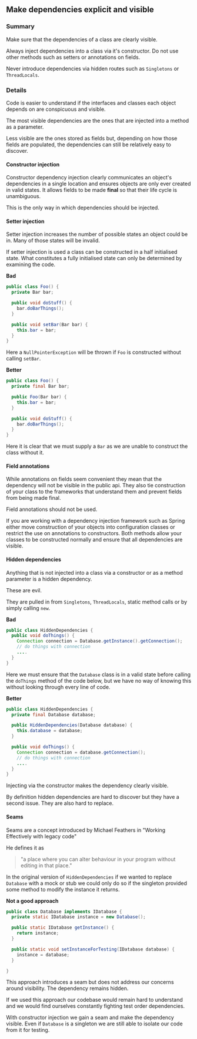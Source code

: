 ## Make dependencies explicit and visible

### Summary

Make sure that the dependencies of a class are clearly visible.

Always inject dependencies into a class via it's constructor. Do not use other methods such as setters or annotations on fields.

Never introduce dependencies via hidden routes such as `Singletons` or `ThreadLocals`.

### Details

Code is easier to understand if the interfaces and classes each object depends on are conspicuous and visible.

The most visible dependencies are the ones that are injected into a method as a parameter.

Less visible are the ones stored as fields but, depending on how those fields are populated, the dependencies can still be relatively easy to discover.

#### Constructor injection

Constructor dependency injection clearly communicates an object's dependencies in a single location and ensures objects are only ever created in valid states. It allows fields to be made **final** so that their life cycle is unambiguous.

This is the only way in which dependencies should be injected.

#### Setter injection

Setter injection increases the number of possible states an object could be in. Many of those states will be invalid.

If setter injection is used a class can be constructed in a half initialised state. What constitutes a fully initialised state can only be determined by examining the code.

**Bad**
```java
public class Foo() {
  private Bar bar;

  public void doStuff() {
    bar.doBarThings();
  }

  public void setBar(Bar bar) {
    this.bar = bar;
  }
}
```

Here a `NullPointerException` will be thrown if `Foo` is constructed without calling `setBar`.

**Better**
```java
public class Foo() {
  private final Bar bar;

  public Foo(Bar bar) {
    this.bar = bar;
  }

  public void doStuff() {
    bar.doBarThings();
  }
}
```

Here it is clear that we must supply a `Bar` as we are unable to construct the class without it.

#### Field annotations

While annotations on fields seem convenient they mean that the dependency will not be visible in the public api. They also tie construction of your class to the frameworks that understand them and prevent fields from being made final. 

Field annotations should not be used.

If you are working with a dependency injection framework such as Spring either move construction of your objects into configuration classes or restrict the use on annotations to constructors. Both methods allow your classes to be constructed normally and ensure that all dependencies are visible.

#### Hidden dependencies 

Anything that is not injected into a class via a constructor or as a method parameter is a hidden dependency.

These are evil.

They are pulled in from `Singletons`, `ThreadLocals`, static method calls or by simply calling `new`. 

**Bad**
```java
public class HiddenDependencies {
  public void doThings() {
    Connection connection = Database.getInstance().getConnection();
    // do things with connection
    ....
  }
}
```

Here we must ensure that the `Database` class is in a valid state before calling the `doThings` method of the code below, but we have no way of knowing this without looking through every line of code.

**Better**
```java
public class HiddenDependencies {
  private final Database database;

  public HiddenDependencies(Database database) {
    this.database = database;
  }

  public void doThings() {
    Connection connection = database.getConnection();
    // do things with connection
    ....
  }
}
```

Injecting via the constructor makes the dependency clearly visible.

By definition hidden dependencies are hard to discover but they have a second issue. They are also hard to replace.

#### Seams

Seams are a concept introduced by Michael Feathers in "Working Effectively with legacy code"

He defines it as

> "a place where you can alter behaviour in your program without editing in that place."

In the original version of `HiddenDependencies`  if we wanted to replace `Database` with a mock or stub we could only do so if the singleton provided some method to modify the instance it returns. 

**Not a good approach**
````java
public class Database implements IDatabase {
  private static IDatabase instance = new Database();

  public static IDatabase getInstance() {
    return instance;
  }

  public static void setInstanceForTesting(IDatabase database) {
    instance = database;
  }

}
````

This approach introduces a seam but does not address our concerns around visibility. The dependency remains hidden.

If we used this approach our codebase would remain hard to understand and we would find ourselves constantly fighting test order dependencies.

With constructor injection we gain a seam and make the dependency visible. Even if `Database` is a singleton we are still able to isolate our code from it for testing.

